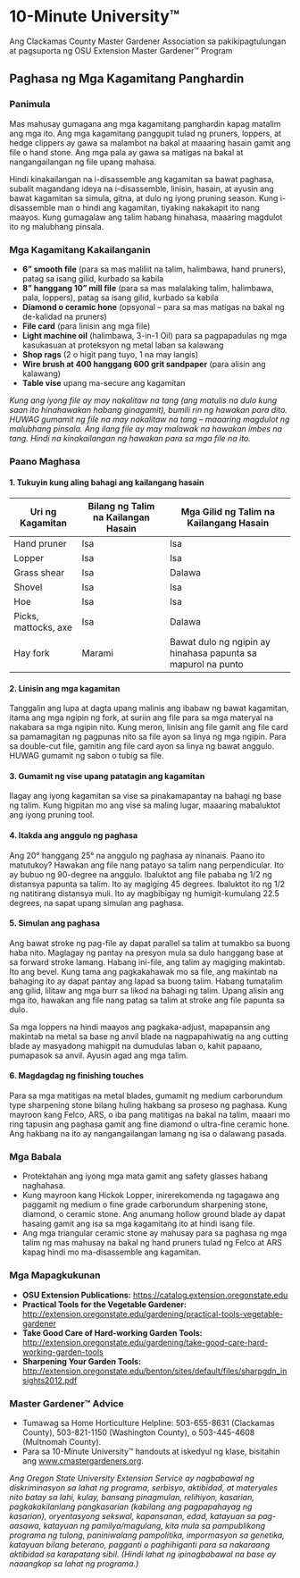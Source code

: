 # 10-Minute University™  
Ang Clackamas County Master Gardener Association sa pakikipagtulungan at pagsuporta ng OSU Extension Master Gardener™ Program  

## Paghasa ng Mga Kagamitang Panghardin  

### Panimula  
Mas mahusay gumagana ang mga kagamitang panghardin kapag matalim ang mga ito. Ang mga kagamitang panggupit tulad ng pruners, loppers, at hedge clippers ay gawa sa malambot na bakal at maaaring hasain gamit ang file o hand stone. Ang mga pala ay gawa sa matigas na bakal at nangangailangan ng file upang mahasa.  

Hindi kinakailangan na i-disassemble ang kagamitan sa bawat paghasa, subalit magandang ideya na i-disassemble, linisin, hasain, at ayusin ang bawat kagamitan sa simula, gitna, at dulo ng iyong pruning season. Kung i-disassemble man o hindi ang kagamitan, tiyaking nakakapit ito nang maayos. Kung gumagalaw ang talim habang hinahasa, maaaring magdulot ito ng malubhang pinsala.  

### Mga Kagamitang Kakailanganin  
- **6” smooth file** (para sa mas maliliit na talim, halimbawa, hand pruners), patag sa isang gilid, kurbado sa kabila  
- **8” hanggang 10” mill file** (para sa mas malalaking talim, halimbawa, pala, loppers), patag sa isang gilid, kurbado sa kabila  
- **Diamond o ceramic hone** (opsyonal – para sa mas matigas na bakal ng de-kalidad na pruners)  
- **File card** (para linisin ang mga file)  
- **Light machine oil** (halimbawa, 3-in-1 Oil) para sa pagpapadulas ng mga kasukasuan at proteksyon ng metal laban sa kalawang  
- **Shop rags** (2 o higit pang tuyo, 1 na may langis)  
- **Wire brush at 400 hanggang 600 grit sandpaper** (para alisin ang kalawang)  
- **Table vise** upang ma-secure ang kagamitan  

*Kung ang iyong file ay may nakalitaw na tang (ang matulis na dulo kung saan ito hinahawakan habang ginagamit), bumili rin ng hawakan para dito. HUWAG gumamit ng file na may nakalitaw na tang – maaaring magdulot ng malubhang pinsala. Ang ilang file ay may malawak na hawakan imbes na tang. Hindi na kinakailangan ng hawakan para sa mga file na ito.*  

### Paano Maghasa  

#### 1. Tukuyin kung aling bahagi ang kailangang hasain  
| Uri ng Kagamitan | Bilang ng Talim na Kailangan Hasain | Mga Gilid ng Talim na Kailangang Hasain |  
|------------------|------------------------------------|-----------------------------------------|  
| Hand pruner      | Isa                                | Isa                                     |  
| Lopper           | Isa                                | Isa                                     |  
| Grass shear      | Isa                                | Dalawa                                  |  
| Shovel           | Isa                                | Isa                                     |  
| Hoe              | Isa                                | Isa                                     |  
| Picks, mattocks, axe | Isa                           | Dalawa                                  |  
| Hay fork         | Marami                             | Bawat dulo ng ngipin ay hinahasa papunta sa mapurol na punto |  

#### 2. Linisin ang mga kagamitan  
Tanggalin ang lupa at dagta upang malinis ang ibabaw ng bawat kagamitan, itama ang mga ngipin ng fork, at suriin ang file para sa mga materyal na nakabara sa mga ngipin nito. Kung meron, linisin ang file gamit ang file card sa pamamagitan ng pagpunas nito sa file ayon sa linya ng mga ngipin. Para sa double-cut file, gamitin ang file card ayon sa linya ng bawat anggulo. HUWAG gumamit ng sabon o tubig sa file.  

#### 3. Gumamit ng vise upang patatagin ang kagamitan  
Ilagay ang iyong kagamitan sa vise sa pinakamapantay na bahagi ng base ng talim. Kung higpitan mo ang vise sa maling lugar, maaaring mabaluktot ang iyong pruning tool.  

#### 4. Itakda ang anggulo ng paghasa  
Ang 20° hanggang 25° na anggulo ng paghasa ay ninanais. Paano ito matutukoy? Hawakan ang file nang patayo sa talim nang perpendicular. Ito ay bubuo ng 90-degree na anggulo. Ibaluktot ang file pababa ng 1/2 ng distansya papunta sa talim. Ito ay magiging 45 degrees. Ibaluktot ito ng 1/2 ng natitirang distansya muli. Ito ay magbibigay ng humigit-kumulang 22.5 degrees, na sapat upang simulan ang paghasa.  

#### 5. Simulan ang paghasa  
Ang bawat stroke ng pag-file ay dapat parallel sa talim at tumakbo sa buong haba nito. Maglagay ng pantay na presyon mula sa dulo hanggang base at sa forward stroke lamang. Habang ini-file, ang talim ay magiging makintab. Ito ang bevel. Kung tama ang pagkakahawak mo sa file, ang makintab na bahaging ito ay dapat pantay ang lapad sa buong talim. Habang tumatalim ang gilid, lilitaw ang mga burr sa likod na bahagi ng talim. Upang alisin ang mga ito, hawakan ang file nang patag sa talim at stroke ang file papunta sa dulo.  

Sa mga loppers na hindi maayos ang pagkaka-adjust, mapapansin ang makintab na metal sa base ng anvil blade na nagpapahiwatig na ang cutting blade ay masyadong mahigpit na dumudulas laban o, kahit papaano, pumapasok sa anvil. Ayusin agad ang mga talim.  

#### 6. Magdagdag ng finishing touches  
Para sa mga matitigas na metal blades, gumamit ng medium carborundum type sharpening stone bilang huling hakbang sa proseso ng paghasa. Kung mayroon kang Felco, ARS, o iba pang matitigas na bakal na talim, maaari mo ring tapusin ang paghasa gamit ang fine diamond o ultra-fine ceramic hone. Ang hakbang na ito ay nangangailangan lamang ng isa o dalawang pasada.  

### Mga Babala  
- Protektahan ang iyong mga mata gamit ang safety glasses habang naghahasa.  
- Kung mayroon kang Hickok Lopper, inirerekomenda ng tagagawa ang paggamit ng medium o fine grade carborundum sharpening stone, diamond, o ceramic stone. Ang anumang hollow ground blade ay dapat hasaing gamit ang isa sa mga kagamitang ito at hindi isang file.  
- Ang mga triangular ceramic stone ay mahusay para sa paghasa ng mga talim ng mas mahusay na bakal ng hand pruners tulad ng Felco at ARS kapag hindi mo ma-disassemble ang kagamitan.  

### Mga Mapagkukunan  
- **OSU Extension Publications:** https://catalog.extension.oregonstate.edu  
- **Practical Tools for the Vegetable Gardener:** http://extension.oregonstate.edu/gardening/practical-tools-vegetable-gardener  
- **Take Good Care of Hard-working Garden Tools:** http://extension.oregonstate.edu/gardening/take-good-care-hard-working-garden-tools  
- **Sharpening Your Garden Tools:** http://extension.oregonstate.edu/benton/sites/default/files/sharpgdn_insights2012.pdf  

### Master Gardener™ Advice  
- Tumawag sa Home Horticulture Helpline: 503-655-8631 (Clackamas County), 503-821-1150 (Washington County), o 503-445-4608 (Multnomah County).  
- Para sa 10-Minute University™ handouts at iskedyul ng klase, bisitahin ang www.cmastergardeners.org.  

*Ang Oregon State University Extension Service ay nagbabawal ng diskriminasyon sa lahat ng programa, serbisyo, aktibidad, at materyales nito batay sa lahi, kulay, bansang pinagmulan, relihiyon, kasarian, pagkakakilanlang pangkasarian (kabilang ang pagpapahayag ng kasarian), oryentasyong sekswal, kapansanan, edad, katayuan sa pag-aasawa, katayuan ng pamilya/magulang, kita mula sa pampublikong programa ng tulong, paniniwalang pampolitika, impormasyon sa genetika, katayuan bilang beterano, pagganti o paghihiganti para sa nakaraang aktibidad sa karapatang sibil. (Hindi lahat ng ipinagbabawal na base ay naaangkop sa lahat ng programa.)*